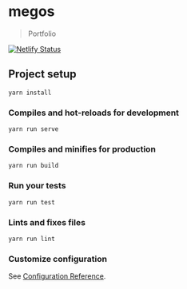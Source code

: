 # megos

> Portfolio

[![Netlify Status](https://api.netlify.com/api/v1/badges/a14eec9b-d30a-440d-8c8f-23eca3c75d71/deploy-status)](https://app.netlify.com/sites/megos/deploys)

## Project setup
```
yarn install
```

### Compiles and hot-reloads for development
```
yarn run serve
```

### Compiles and minifies for production
```
yarn run build
```

### Run your tests
```
yarn run test
```

### Lints and fixes files
```
yarn run lint
```

### Customize configuration
See [Configuration Reference](https://cli.vuejs.org/config/).
